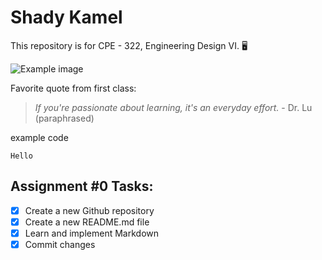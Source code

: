# Shady Kamel
This repository is for CPE - 322, Engineering Design VI. :desktop_computer:


![Example image](https://as1.ftcdn.net/jpg/00/95/77/62/220_F_95776267_vDeuFxaKtFhMz307i75TC7Bs859nyDwk.jpg)

Favorite quote from first class:
> *If you're passionate about learning, it's an everyday effort.* - Dr. Lu (paraphrased)

example code
```
Hello 
```

## Assignment #0 Tasks:
- [x] Create a new Github repository
- [x] Create a new README.md file
- [x] Learn and implement Markdown
- [x] Commit changes  
